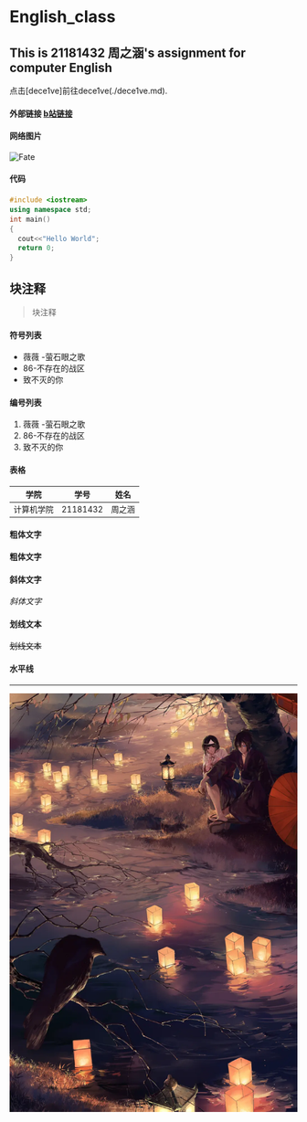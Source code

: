 # English_class
## This is 21181432 周之涵's assignment for computer English

点击[dece1ve]前往dece1ve(./dece1ve.md).
#### 外部链接 [b站链接](http://www.bilibili.com/)
#### 网络图片 
![Fate](https://gimg2.baidu.com/image_search/src=http%3A%2F%2Fimg4.tbcdn.cn%2Ftfscom%2Fi3%2F1734538104%2FTB2i9obbSsQ2uJjSZFFXXXYUFXa_%21%211734538104.jpg&refer=http%3A%2F%2Fimg4.tbcdn.cn&app=2002&size=f9999,10000&q=a80&n=0&g=0n&fmt=jpeg?sec=1622280462&t=ff9c6eb3d5270ff26b4dbf3aafe7be1f)
#### 代码
```c++
#include <iostream>
using namespace std;
int main()
{
  cout<<"Hello World";
  return 0;
}
```
## 块注释
>块注释
#### 符号列表
- 薇薇 -萤石眼之歌
- 86-不存在的战区
- 致不灭的你
#### 编号列表
1. 薇薇 -萤石眼之歌
2. 86-不存在的战区
3. 致不灭的你
#### 表格
|学院|学号|姓名|
| ----  |  ----  |  ---  |
|计算机学院|21181432|周之涵|
#### 粗体文字
**粗体文字**
#### 斜体文字
*斜体文字*
#### 划线文本
~~划线文本~~
#### 水平线
***
![Noragami](Noragami1.jpg)
